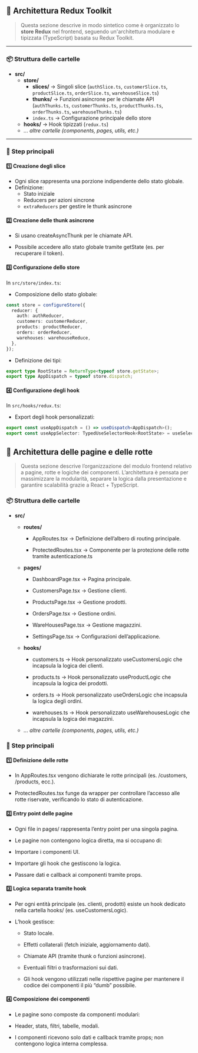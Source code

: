 ## 🧩 Architettura Redux Toolkit

> Questa sezione descrive in modo sintetico come è organizzato lo **store Redux** nel frontend, seguendo un'architettura modulare e tipizzata (TypeScript) basata su Redux Toolkit.

---

### 📦 Struttura delle cartelle

- **src/**
  - **store/**
    - **slices/** → Singoli slice (`authSlice.ts`, `customerSlice.ts`, `productSlice.ts`, `orderSlice.ts`, `warehouseSlice.ts`)
    - **thunks/** → Funzioni asincrone per le chiamate API (`authThunks.ts`, `customerThunks.ts`, `productThunks.ts`, `orderThunks.ts`, `warehouseThunks.ts`)
    - `index.ts` → Configurazione principale dello store
  - **hooks/** → Hook tipizzati (`redux.ts`)
  - _... altre cartelle (components, pages, utils, etc.)_

---

### 🧩 Step principali

#### 1️⃣ Creazione degli slice

- Ogni slice rappresenta una porzione indipendente dello stato globale.
- Definizione:
  - Stato iniziale
  - Reducers per azioni sincrone
  - `extraReducers` per gestire le thunk asincrone

#### 2️⃣ Creazione delle thunk asincrone

- Si usano createAsyncThunk per le chiamate API.

- Possibile accedere allo stato globale tramite getState (es. per recuperare il token).

#### 3️⃣ Configurazione dello store

In `src/store/index.ts`:

- Composizione dello stato globale:

```ts
const store = configureStore({
  reducer: {
    auth: authReducer,
    customers: customerReducer,
    products: productReducer,
    orders: orderReducer,
    warehouses: warehouseReduce,
  },
});
```

- Definizione dei tipi:

```ts
export type RootState = ReturnType<typeof store.getState>;
export type AppDispatch = typeof store.dispatch;
```

#### 4️⃣ Configurazione degli hook

In `src/hooks/redux.ts`:

- Export degli hook personalizzati:

```ts
export const useAppDispatch = () => useDispatch<AppDispatch>();
export const useAppSelector: TypedUseSelectorHook<RootState> = useSelector;
```

## 🧭 Architettura delle pagine e delle rotte

> Questa sezione descrive l’organizzazione del modulo frontend relativo a pagine, rotte e logiche dei componenti.
> L’architettura è pensata per massimizzare la modularità, separare la logica dalla presentazione e garantire scalabilità grazie a React + TypeScript.

### 📦 Struttura delle cartelle

- **src/**

  - **routes/**

    - AppRoutes.tsx → Definizione dell’albero di routing principale.

    - ProtectedRoutes.tsx → Componente per la protezione delle rotte tramite autenticazione.ts

  - **pages/**

    - DashboardPage.tsx → Pagina principale.

    - CustomersPage.tsx → Gestione clienti.

    - ProductsPage.tsx → Gestione prodotti.

    - OrdersPage.tsx → Gestione ordini.

    - WareHousesPage.tsx → Gestione magazzini.

    - SettingsPage.tsx → Configurazioni dell’applicazione.

  - **hooks/**

    - customers.ts → Hook personalizzato useCustomersLogic che incapsula la logica dei clienti.

    - products.ts → Hook personalizzato useProductLogic che incapsula la logica dei prodotti.

    - orders.ts → Hook personalizzato useOrdersLogic che incapsula la logica degli ordini.

    - warehouses.ts → Hook personalizzato useWarehousesLogic che incapsula la logica dei magazzini.

  - _... altre cartelle (components, pages, utils, etc.)_

### 🧩 Step principali

#### 1️⃣ Definizione delle rotte

- In AppRoutes.tsx vengono dichiarate le rotte principali (es. /customers, /products, ecc.).

- ProtectedRoutes.tsx funge da wrapper per controllare l’accesso alle rotte riservate, verificando lo stato di autenticazione.

#### 2️⃣ Entry point delle pagine

- Ogni file in pages/ rappresenta l’entry point per una singola pagina.

- Le pagine non contengono logica diretta, ma si occupano di:

- Importare i componenti UI.

- Importare gli hook che gestiscono la logica.

- Passare dati e callback ai componenti tramite props.

#### 3️⃣ Logica separata tramite hook

- Per ogni entità principale (es. clienti, prodotti) esiste un hook dedicato nella cartella hooks/ (es. useCustomersLogic).

- L’hook gestisce:

  - Stato locale.

  - Effetti collaterali (fetch iniziale, aggiornamento dati).

  - Chiamate API (tramite thunk o funzioni asincrone).

  - Eventuali filtri o trasformazioni sui dati.

  - Gli hook vengono utilizzati nelle rispettive pagine per mantenere il codice dei componenti il più “dumb” possibile.

#### 4️⃣ Composizione dei componenti

- Le pagine sono composte da componenti modulari:

- Header, stats, filtri, tabelle, modali.

- I componenti ricevono solo dati e callback tramite props; non contengono logica interna complessa.
